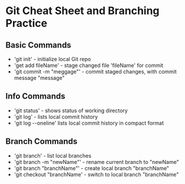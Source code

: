 # Git Cheat Sheet and Branching Practice

## Basic Commands

* 'git init' - initialize local Git repo
* 'get add fileName' - stage changed file 'fileName' for commit
* 'git commit -m "meggage"' - commit staged changes, with commit message "message"

## Info Commands

* 'git status' - shows status of working directory
* 'git log' - lists local commit history
* 'git log --oneline' lists local commit history in compact format

## Branch Commands

* 'git branch' - list local branches
* 'git branch -m "newName"' - rename current branch to "newName"
* 'git branch "branchName"' - create local branch "branchName"
* 'git checkout "branchName' - switch to local branch "branchName"
